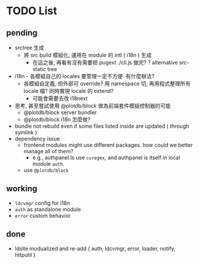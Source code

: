 # TODO List

## pending

 - srctree 生成
   - 將 src build 模組化, 運用在 module 的 intl ( i18n ) 生成
     - 在這之後, 再看有沒有需要把 pugext ./cli.js 做完?
     ? alternative src-static tree
 - i18n - 各模組自己的 locales 要管理一定不方便. 有什麼辦法?
   - 各模組自定義, 但外部可 override? 用 namespace 切, 再用程式整理所有 locale 檔? 同時實現 locale 的 extend?
     - 可能會需要去改 i18next
 - 思考, 甚至嘗試使用 @plotdb/block 做為前端套件模組控制器的可能
   - @plotdb/block server bundler
   - @plotdb/block i18n 怎麼做?
 - bundle not rebuild even if some files listed inside are updated ( through symlink )
 - dependency issue
   - frontend modules might use different packages. how could we better manage all of them?
     - e.g., authpanel.ls use `curegex`, and authpanel is itself in local module `auth`.
   - use `@plotdb/block`

## working

 - `ldcvmgr` config for i18n
 - `auth` as standalone module
 - `error` custom behavior

## done

 * ldsite modualized and re-add ( auth, ldcvmgr, error, loader, notify, httputil )
